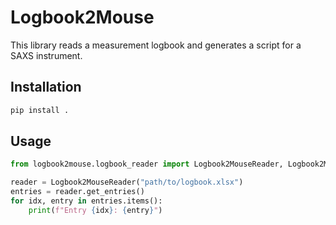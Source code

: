 # Logbook2Mouse

This library reads a measurement logbook and generates a script for a SAXS instrument.

## Installation

```bash
pip install .
```

## Usage

```python
from logbook2mouse.logbook_reader import Logbook2MouseReader, Logbook2MouseEntry

reader = Logbook2MouseReader("path/to/logbook.xlsx")
entries = reader.get_entries()
for idx, entry in entries.items():
    print(f"Entry {idx}: {entry}")
```
